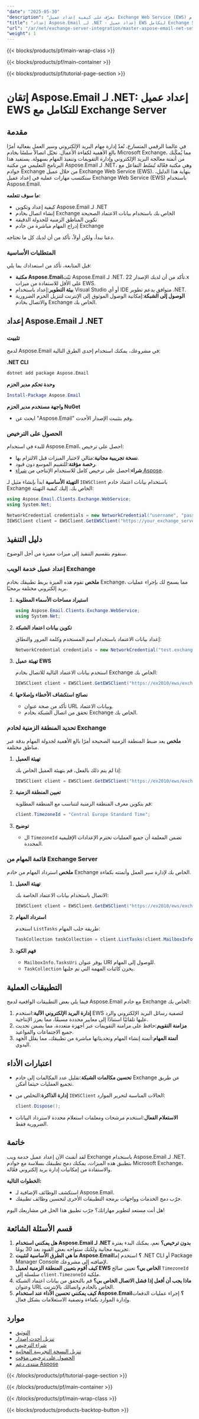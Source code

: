```yaml
---
"date": "2025-05-30"
"description": "تعرّف على كيفية إعداد عميل Exchange Web Service (EWS) بكفاءة باستخدام Aspose.Email لـ .NET. أتمتة سير عمل البريد الإلكتروني وإدارة التقويمات بسلاسة."
"title": "إعداد Aspose.Email لـ .NET - إعداد عميل EWS لتكامل Exchange Server"
"url": "/ar/net/exchange-server-integration/master-aspose-email-net-setup-ews-client/"
"weight": 1
---
```


{{< blocks/products/pf/main-wrap-class >}}

{{< blocks/products/pf/main-container >}}

{{< blocks/products/pf/tutorial-page-section >}}
# إتقان Aspose.Email لـ .NET: إعداد عميل EWS للتكامل مع Exchange Server

## مقدمة

في عالمنا الرقمي المتسارع، تُعدّ إدارة مهام البريد الإلكتروني وسير العمل بفعالية أمرًا بالغ الأهمية لكفاءة الأعمال. تخيّل اتصالاً سلسًا بخادم Microsoft Exchange، مما يُمكّنك من أتمتة معالجة البريد الإلكتروني وإدارة التقويمات وتنفيذ المهام بسهولة. يستفيد هذا البرنامج التعليمي من مكتبة Aspose.Email لـ .NET، وهي مكتبة فعّالة تُبسّط التفاعل مع خوادم Exchange من خلال عميل Exchange Web Service (EWS). بنهاية هذا الدليل، ستكتسب مهارات عملية في إعداد عميل Exchange Web Service (EWS) باستخدام Aspose.Email.

**ما سوف تتعلمه:**
- كيفية إعداد وتكوين Aspose.Email لـ .NET
- إنشاء اتصال بخادم Exchange الخاص بك باستخدام بيانات الاعتماد الصحيحة
- تكوين المناطق الزمنية للجدولة الدقيقة
- إدراج المهام مباشرة من خادم Exchange

دعنا نبدأ، ولكن أولاً، تأكد من أن لديك كل ما تحتاجه.

### المتطلبات الأساسية

قبل المتابعة، تأكد من استعدادك بما يلي:

- **مكتبة Aspose.Email**ثبّت Aspose.Email لـ .NET. تأكد من أن لديك الإصدار 22.x على الأقل للاستفادة من ميزات EWS.
- **بيئة التطوير**:إعداد باستخدام Visual Studio أو أي IDE متوافق يدعم تطوير .NET.
- **الوصول إلى الشبكة**:إمكانية الوصول الموثوق إلى الإنترنت لتنزيل الحزم الضرورية والاتصال بخادم Exchange الخاص بك.

## إعداد Aspose.Email لـ .NET

### تثبيت

لدمج Aspose.Email في مشروعك، يمكنك استخدام إحدى الطرق التالية:

**.NET CLI**
```bash
dotnet add package Aspose.Email
```

**وحدة تحكم مدير الحزم**
```powershell
Install-Package Aspose.Email
```

**واجهة مستخدم مدير الحزم NuGet**
- ابحث عن "Aspose.Email" وقم بتثبيت الإصدار الأحدث.

### الحصول على الترخيص

للبدء في استخدام Aspose.Email، احصل على ترخيص:
- **نسخة تجريبية مجانية**:مثالي لاختبار الميزات قبل الالتزام بها.
- **رخصة مؤقتة**:للتقييم الموسع دون قيود.
- **شراء**:احصل على ترخيص كامل للاستخدام الإنتاجي من [شراء Aspose](https://purchase.aspose.com/buy).

**التهيئة الأساسية**
ابدأ بإنشاء مثيل لـ `IEWSClient` باستخدام بيانات اعتماد خادم Exchange الخاص بك. إليك كيفية التهيئة:

```csharp
using Aspose.Email.Clients.Exchange.WebService;
using System.Net;

NetworkCredential credentials = new NetworkCredential("username", "password", "domain");
IEWSClient client = EWSClient.GetEWSClient("https://your_exchange_server/ews/exchange.asmx"، بيانات الاعتماد)؛
```

## دليل التنفيذ

سنقوم بتقسيم التنفيذ إلى ميزات مميزة من أجل الوضوح.

### إعداد عميل خدمة الويب Exchange

**ملخص**
تقوم هذه الميزة بربط تطبيقك بخادم Exchange، مما يسمح لك بإجراء عمليات بريد إلكتروني مختلفة برمجيًا.

1. **استيراد مساحات الأسماء المطلوبة**
   
   ```csharp
   using Aspose.Email.Clients.Exchange.WebService;
   using System.Net;
   ```

2. **تكوين بيانات اعتماد الشبكة**

   إعداد بيانات الاعتماد باستخدام اسم المستخدم وكلمة المرور والنطاق:

   ```csharp
   NetworkCredential credentials = new NetworkCredential("test.exchange", "pwd", "ex2010.local");
   ```

3. **تهيئة عميل EWS**

   استخدم بيانات الاعتماد التالية للاتصال بخادم Exchange الخاص بك:

   ```csharp
   IEWSClient client = EWSClient.GetEWSClient("https://ex2010/ews/exchange.asmx، بيانات الاعتماد)؛
   ```

4. **نصائح استكشاف الأخطاء وإصلاحها**
   - تأكد من صحة عنوان URL وبيانات الاعتماد.
   - تحقق من اتصال الشبكة بخادم Exchange الخاص بك.

### تحديد المنطقة الزمنية لخادم Exchange

**ملخص**
يعد ضبط المنطقة الزمنية الصحيحة أمرًا بالغ الأهمية لجدولة المهام بدقة عبر مناطق مختلفة.

1. **تهيئة العميل**

   إذا لم يتم ذلك بالفعل، قم بتهيئة العميل الخاص بك:

   ```csharp
   IEWSClient client = EWSClient.GetEWSClient("https://ex2010/ews/exchange.asmx"، بيانات اعتماد الشبكة الجديدة("test.exchange"، "pwd"، "ex2010.local"));
   ```

2. **تعيين المنطقة الزمنية**

   قم بتكوين معرف المنطقة الزمنية لتتناسب مع المنطقة المطلوبة:

   ```csharp
   client.TimezoneId = "Central Europe Standard Time";
   ```

3. **توضيح**
   - ال `TimezoneId` تضمن المعلمة أن جميع العمليات تحترم الإعدادات الإقليمية المحددة.

### قائمة المهام من Exchange Server

**ملخص**
استرداد المهام من خادم Exchange الخاص بك لإدارة سير العمل وأتمتته بكفاءة.

1. **تهيئة العميل**

   الاتصال باستخدام بيانات الاعتماد الخاصة بك:

   ```csharp
   IEWSClient client = EWSClient.GetEWSClient("https://ex2010/ews/exchange.asmx"، بيانات اعتماد الشبكة الجديدة("test.exchange"، "pwd"، "ex2010.local"));
   ```

2. **استرداد المهام**

   استخدم `ListTasks` طريقة جلب المهام:

   ```csharp
   TaskCollection taskCollection = client.ListTasks(client.MailboxInfo.TasksUri);
   ```

3. **فهم الكود**
   - `MailboxInfo.TasksUri` يوفر عنوان URI للوصول إلى المهام.
   - `TaskCollection` يخزن كائنات المهمة التي تم جلبها.

## التطبيقات العملية

فيما يلي بعض التطبيقات الواقعية لدمج Aspose.Email مع خادم Exchange الخاص بك:

1. **إدارة البريد الإلكتروني الآلية**:استخدم EWS لتصفية رسائل البريد الإلكتروني والرد عليها تلقائيًا استنادًا إلى معايير محددة مسبقًا، مما يعزز الإنتاجية.
2. **مزامنة التقويم**:حافظ على مزامنة التقويمات عبر أجهزة متعددة، مما يضمن تحديث جميع الاجتماعات والمواعيد.
3. **أتمتة المهام**:أتمتة إنشاء المهام وتحديثاتها مباشرة من تطبيقك، مما يقلل الجهد اليدوي.

## اعتبارات الأداء

- **تحسين مكالمات الشبكة**:تقليل عدد المكالمات إلى خادم Exchange عن طريق تجميع العمليات حيثما أمكن.
- **إدارة الذاكرة**:التخلص من `IEWSClient` الحالات المناسبة لتحرير الموارد:
  
  ```csharp
  client.Dispose();
  ```

- **الاستعلام الفعال**:استخدم مرشحات ومعلمات استعلام محددة لاسترداد البيانات الضرورية فقط.

## خاتمة

لقد أتقنتَ الآن إعداد عميل خدمة ويب Exchange باستخدام Aspose.Email لـ .NET. بتطبيق هذه الميزات، يمكنك دمج تطبيقك بسلاسة مع خوادم Microsoft Exchange، والاستفادة من إمكانيات إدارة بريد إلكتروني فعّالة.

**الخطوات التالية:**
- استكشف الوظائف الإضافية لـ Aspose.Email.
- جرّب دمج الخدمات وواجهات برمجة التطبيقات الأخرى لتحسين وظائف تطبيقك.

هل أنت مستعد لتطوير مهاراتك؟ جرّب تطبيق هذا الحل في مشاريعك اليوم!

## قسم الأسئلة الشائعة

1. **هل يمكنني استخدام Aspose.Email لـ .NET بدون ترخيص؟** 
   نعم، يمكنك البدء بفترة تجريبية مجانية ولكنك ستواجه بعض القيود بعد 30 يومًا.
2. **ما هي الطرق الأساسية لتثبيت Aspose.Email؟**
   استخدم إما .NET CLI أو Package Manager Console لإضافته إلى مشروعك.
3. **كيف أقوم بتعيين المنطقة الزمنية لعميل EWS الخاص بي؟**
   تعيين صالح `TimezoneId` سلسلة إلى `client.TimezoneId` ملكية.
4. **ماذا يجب أن أفعل إذا فشل الاتصال الخاص بي؟**
   قم بالتحقق من بيانات اعتماد الشبكة وعنوان URL الخاص بالخادم واتصالك بالإنترنت.
5. **كيف يمكنني تحسين الأداء عند استخدام Aspose.Email؟**
   إجراء عمليات الدفعات وإدارة الموارد بكفاءة وتصفية الاستعلامات بشكل فعال.

## موارد

- [التوثيق](https://reference.aspose.com/email/net/)
- [تنزيل أحدث إصدار](https://releases.aspose.com/email/net/)
- [شراء الترخيص](https://purchase.aspose.com/buy)
- [تنزيل النسخة التجريبية المجانية](https://releases.aspose.com/email/net/)
- [الحصول على ترخيص مؤقت](https://purchase.aspose.com/temporary-license/)
- [منتدى دعم Aspose](https://forum.aspose.com/c/email/10)

{{< /blocks/products/pf/tutorial-page-section >}}

{{< /blocks/products/pf/main-container >}}

{{< /blocks/products/pf/main-wrap-class >}}

{{< blocks/products/products-backtop-button >}}